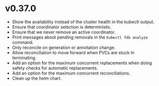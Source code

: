 # v0.37.0

* Show the availability instead of the cluster health in the kubectl output.
* Ensure that coordinator selection is deterministic.
* Ensure that we never remove an active coordinator.
* Print messages about pending removals in the `kubectl fdb analyze` command.
* Only reconcile on generation or annotation change.
* Allow reconciliation to move forward when PVCs are stuck in terminating.
* Add an option for the maximum concurrent replacements when doing safety checks
  for automatic replacements.
* Add an option for the maximum concurrent reconciliations.
* Clean up the helm chart.
